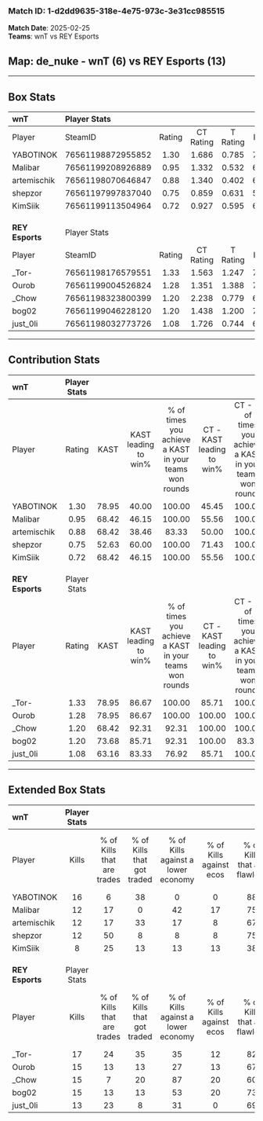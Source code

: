 ### Match ID: 1-d2dd9635-318e-4e75-973c-3e31cc985515  
**Match Date**: 2025-02-25  
**Teams**: wnT vs REY Esports  

## **Map**: de_nuke - wnT (6) vs REY Esports (13)  
---  

## Box Stats  

| **wnT**         | Player Stats      |        |           |          |       |       |       |         |        |      |     |
| :- | :- | :-: | :-: | :-: | :-: | :-: | :-: | :-: | :-: | :-: | :-: |
| Player          | SteamID           | Rating | CT Rating | T Rating | KAST  |  ADR  | Kills | Assists | Deaths | K/D  | HS% |
| YABOTlNOK       | 76561198872955852 |  1.30  |   1.686   |  0.785   | 78.95 | 102.1 |  16   |    5    |   15   | 1.07 | 56  |
| Malibar         | 76561199208926889 |  0.95  |   1.332   |  0.532   | 68.42 | 71.1  |  12   |    2    |   14   | 0.86 | 33  |
| artemischik     | 76561198070646847 |  0.88  |   1.340   |  0.402   | 68.42 | 72.2  |  12   |    4    |   17   | 0.71 | 41  |
| shepzor         | 76561197997837040 |  0.75  |   0.859   |  0.631   | 52.63 | 55.1  |  12   |    0    |   15   | 0.80 | 75  |
| KimSiik         | 76561199113504964 |  0.72  |   0.927   |  0.595   | 68.42 | 55.5  |   8   |    2    |   14   | 0.57 | 37  |
|                 |                   |        |           |          |       |       |       |         |        |      |     |
|                 |                   |        |           |          |       |       |       |         |        |      |     |
|                 |                   |        |           |          |       |       |       |         |        |      |     |
| **REY Esports** | Player Stats      |        |           |          |       |       |       |         |        |      |     |
| Player          | SteamID           | Rating | CT Rating | T Rating | KAST  |  ADR  | Kills | Assists | Deaths | K/D  | HS% |
| _Tor-           | 76561198176579551 |  1.33  |   1.563   |  1.247   | 78.95 | 90.2  |  17   |    5    |   14   | 1.21 | 64  |
| Ourob           | 76561199004526824 |  1.28  |   1.351   |  1.388   | 78.95 | 78.9  |  15   |    3    |   11   | 1.36 | 73  |
| _Chow           | 76561198323800399 |  1.20  |   2.238   |  0.779   | 68.42 | 83.1  |  15   |    6    |   12   | 1.25 | 86  |
| bog02           | 76561199046228120 |  1.20  |   1.438   |  1.200   | 73.68 | 79.2  |  15   |    1    |   12   | 1.25 | 40  |
| just_0li        | 76561198032773726 |  1.08  |   1.726   |  0.744   | 63.16 | 79.5  |  13   |    3    |   11   | 1.18 | 38  |
---  

## Contribution Stats  

| **wnT**         | Player Stats |       |                      |                                                        |                           |                                                             |                          |                                                            |
| :- | :-: | :-: | :-: | :-: | :-: | :-: | :-: | :-: |
| Player          |    Rating    | KAST  | KAST leading to win% | % of times you achieve a KAST in your teams won rounds | CT - KAST leading to win% | CT - % of times you achieve a KAST in your teams won rounds | T - KAST leading to win% | T - % of times you achieve a KAST in your teams won rounds |
| YABOTlNOK       |     1.30     | 78.95 |        40.00         |                         100.00                         |           45.45           |                           100.00                            |          25.00           |                           100.00                           |
| Malibar         |     0.95     | 68.42 |        46.15         |                         100.00                         |           55.56           |                           100.00                            |          25.00           |                           100.00                           |
| artemischik     |     0.88     | 68.42 |        38.46         |                         83.33                          |           50.00           |                           100.00                            |           0.00           |                            0.00                            |
| shepzor         |     0.75     | 52.63 |        60.00         |                         100.00                         |           71.43           |                           100.00                            |          33.33           |                           100.00                           |
| KimSiik         |     0.72     | 68.42 |        46.15         |                         100.00                         |           55.56           |                           100.00                            |          25.00           |                           100.00                           |
|                 |              |       |                      |                                                        |                           |                                                             |                          |                                                            |
|                 |              |       |                      |                                                        |                           |                                                             |                          |                                                            |
|                 |              |       |                      |                                                        |                           |                                                             |                          |                                                            |
| **REY Esports** | Player Stats |       |                      |                                                        |                           |                                                             |                          |                                                            |
| Player          |    Rating    | KAST  | KAST leading to win% | % of times you achieve a KAST in your teams won rounds | CT - KAST leading to win% | CT - % of times you achieve a KAST in your teams won rounds | T - KAST leading to win% | T - % of times you achieve a KAST in your teams won rounds |
| _Tor-           |     1.33     | 78.95 |        86.67         |                         100.00                         |           85.71           |                           100.00                            |          87.50           |                           100.00                           |
| Ourob           |     1.28     | 78.95 |        86.67         |                         100.00                         |          100.00           |                           100.00                            |          77.78           |                           100.00                           |
| _Chow           |     1.20     | 68.42 |        92.31         |                         92.31                          |          100.00           |                           100.00                            |          85.71           |                           85.71                            |
| bog02           |     1.20     | 73.68 |        85.71         |                         92.31                          |          100.00           |                            83.33                            |          77.78           |                           100.00                           |
| just_0li        |     1.08     | 63.16 |        83.33         |                         76.92                          |           85.71           |                           100.00                            |          80.00           |                           57.14                            |
---  

## Extended Box Stats  

| **wnT**         | Player Stats |                            |                            |                                    |                         |                              |                                 |        |                             |                                     |                          |                               |                            |
| :- | :-: | :-: | :-: | :-: | :-: | :-: | :-: | :-: | :-: | :-: | :-: | :-: | :-: |
| Player          |    Kills     | % of Kills that are trades | % of Kills that got traded | % of Kills against a lower economy | % of Kills against ecos | % of Kills that are flawless | % of Kills that are close duels | Deaths | % of Deaths that get traded | % of Deaths against a lower economy | % of Deaths against ecos | % of Deaths that are flawless | % of Deaths that are close |
| YABOTlNOK       |      16      |             6              |             38             |                 0                  |            0            |              88              |                0                |   15   |             13              |                  7                  |            0             |              47               |             0              |
| Malibar         |      12      |             17             |             0              |                 42                 |           17            |              75              |                0                |   14   |             21              |                  0                  |            0             |              57               |             0              |
| artemischik     |      12      |             17             |             33             |                 17                 |            8            |              67              |                8                |   17   |             24              |                  6                  |            0             |              76               |             6              |
| shepzor         |      12      |             50             |             8              |                 8                  |            8            |              75              |                0                |   15   |              7              |                  7                  |            0             |              87               |             7              |
| KimSiik         |      8       |             25             |             13             |                 13                 |           13            |              38              |                0                |   14   |             29              |                  7                  |            0             |              93               |             7              |
|                 |              |                            |                            |                                    |                         |                              |                                 |        |                             |                                     |                          |                               |                            |
|                 |              |                            |                            |                                    |                         |                              |                                 |        |                             |                                     |                          |                               |                            |
|                 |              |                            |                            |                                    |                         |                              |                                 |        |                             |                                     |                          |                               |                            |
| **REY Esports** | Player Stats |                            |                            |                                    |                         |                              |                                 |        |                             |                                     |                          |                               |                            |
| Player          |    Kills     | % of Kills that are trades | % of Kills that got traded | % of Kills against a lower economy | % of Kills against ecos | % of Kills that are flawless | % of Kills that are close duels | Deaths | % of Deaths that get traded | % of Deaths against a lower economy | % of Deaths against ecos | % of Deaths that are flawless | % of Deaths that are close |
| _Tor-           |      17      |             24             |             35             |                 35                 |           12            |              82              |                0                |   14   |              7              |                 21                  |            0             |              79               |             0              |
| Ourob           |      15      |             13             |             13             |                 27                 |           13            |              67              |               13                |   11   |             27              |                 18                  |            9             |              55               |             0              |
| _Chow           |      15      |             7              |             20             |                 87                 |           20            |              60              |                0                |   12   |             33              |                 25                  |            8             |              58               |             8              |
| bog02           |      15      |             13             |             13             |                 53                 |           20            |              73              |                7                |   12   |             25              |                 25                  |            8             |              92               |             0              |
| just_0li        |      13      |             23             |             8              |                 31                 |            0            |              69              |                0                |   11   |              9              |                  9                  |            9             |              73               |             0              |
